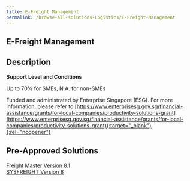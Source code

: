 ```yaml
---
title: E-Freight Management
permalink: /browse-all-solutions-Logistics/E-Freight-Management
---
```


## E-Freight Management
## Description

**Support Level and Conditions**

Up to 70% for SMEs, N.A. for non-SMEs

Funded and administrated by Enterprise Singapore (ESG). For more information, please refer to
[https://www.enterprisesg.gov.sg/financial-assistance/grants/for-local-companies/productivity-solutions-grant](https://www.enterprisesg.gov.sg/financial-assistance/grants/for-local-companies/productivity-solutions-grant){:target="_blank"}{:rel="noopener"}

## Pre-Approved Solutions

<a href='/productivity-solutions-grant/solutionrepo/solution1415' target='_blank'>Freight Master Version 8.1</a><br>
<a href='/productivity-solutions-grant/solutionrepo/solution1520' target='_blank'>SYSFREIGHT Version 8</a><br>
